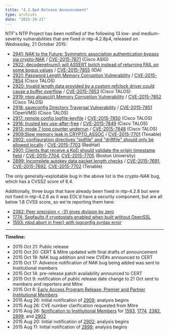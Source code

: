 ```yaml
---
title: "4.2.8p4 Release Announcement"
type: archives
date: "2015-10-21"
---
```


NTF's NTP Project has been notified of the following 13 low- and medium-severity vulnerabilities that are fixed in ntp-4.2.8p4, released on Wednesday, 21 October 2015:

* [2941: NAK to the Future: Symmetric association authentication bypass via crypto-NAK](/support/securitynotice/ntpbug2941) / [CVE-2015-7871](https://nvd.nist.gov/vuln/detail/CVE-2015-) (Cisco ASIG) 
* [2922: decodenetnum() will ASSERT botch instead of returning FAIL on some bogus values](/support/securitynotice/ntpbug2922) / [CVE-2015-7855](https://nvd.nist.gov/vuln/detail/CVE-2015-) (IDA)
* [2921: Password Length Memory Corruption Vulnerability](/support/securitynotice/ntpbug2921) / [CVE-2015-7854](https://nvd.nist.gov/vuln/detail/CVE-2015-) (Cisco TALOS)
* [2920: Invalid length data provided by a custom refclock driver could cause a buffer overflow](/support/securitynotice/ntpbug2920) / [CVE-2015-7853](https://nvd.nist.gov/vuln/detail/CVE-2015-) (Cisco TALOS)
* [2919: ntpq atoascii() Memory Corruption Vulnerability](/support/securitynotice/ntpbug) / [CVE-2015-7852](https://nvd.nist.gov/vuln/detail/CVE-2015-) (Cisco TALOS)
* [2918: saveconfig Directory Traversal Vulnerability](/support/securitynotice/ntpbug2918) / [CVE-2015-7851](https://nvd.nist.gov/vuln/detail/CVE-2015-) (OpenVMS) (Cisco TALOS)
* [2917: remote config logfile-keyfile](/support/securitynotice/ntpbug2917) / [CVE-2015-7850](https://nvd.nist.gov/vuln/detail/CVE-2015-) (Cisco TALOS)
* [2916: trusted key use-after-free](/support/securitynotice/ntpbug2916) / [CVE-2015-7849](https://nvd.nist.gov/vuln/detail/CVE-2015-) (Cisco TALOS)
* [2913: mode 7 loop counter underrun](/support/securitynotice/ntpbug2913) / [CVE-2015-7848](https://nvd.nist.gov/vuln/detail/CVE-2015-) (Cisco TALOS)
* [2909:Slow memory leak in CRYPTO_ASSOC](/support/securitynotice/ntpbug2909) / [CVE-2015-7701](https://nvd.nist.gov/vuln/detail/CVE-2015-) (Tenable)
* [2902: configuration directives "pidfile" and "driftfile" should only be allowed locally](/support/securitynotice/ntpbug2902) / [CVE-2015-7703](https://nvd.nist.gov/vuln/detail/CVE-2015-) (RedHat)
* [2901: Clients that receive a KoD should validate the origin timestamp field](/support/securitynotice/ntpbug2901) / [CVE-2015-7704](https://nvd.nist.gov/vuln/detail/CVE-2015-), [CVE-2015-7705](https://nvd.nist.gov/vuln/detail/CVE-2015-) (Boston University)
* [2899: Incomplete autokey data packet length checks](/support/securitynotice/ntpbug2899) / [CVE-2015-7691](https://nvd.nist.gov/vuln/detail/CVE-2015-), [CVE-2015-7692](https://nvd.nist.gov/vuln/detail/CVE-2015-), [CVE-2015-7702](https://nvd.nist.gov/vuln/detail/CVE-2015-) (Tenable) 

The only generally-exploitable bug in the above list is the crypto-NAK bug, which has a CVSS2 score of 6.4.

Additionally, three bugs that have already been fixed in ntp-4.2.8 but were not fixed in ntp-4.2.6 as it was EOL'd have a security component, but are all below 1.8 CVSS score, so we're reporting them here:

* [2382: Peer precision < -31 gives division by zero](/support/securitynotice/ntpbug2382) 
* [1774: Segfaults if cryptostats enabled when built without OpenSSL](/support/securitynotice/ntpbug1774) 
* [1593: ntpd abort in free() with logconfig syntax error](/support/securitynotice/ntpbug1593)  

* * *

**Timeline:**

* 2015 Oct 21: Public release
* 2015 Oct 20: CERT & Mitre updated with final drafts of announcement
* 2015 Oct 19: NAK bug addition and new CVE#s announced to CERT
* 2015 Oct 17: Advance notification of NAK bug being added was sent to Institutional members
* 2015 Oct 14: pre-release patch availability announced to CERT
* 2015 Oct 9: notification of public release date change to 21 Oct sent to members and reporters and Mitre
* 2015 Oct 6: [Early Access Program Release: Premier and Partner Institutional Members](https://www.nwtime.org/membership/benefits)
* 2015 Aug 26: Initial notification of [2909](/support/securitynotice/ntpbug2909); analysis begins
* 2015 Aug 26: CVE number clarification requested from Mitre
* 2015 Aug 26: [Notification to Institutional Members](https://www.nwtime.org/membership/benefits) for [1593](/support/securitynotice/ntpbug1593), [1774](/support/securitynotice/ntpbug1774), [2382](/support/securitynotice/ntpbug2382), [2899](/support/securitynotice/ntpbug2899), and [2902](/support/securitynotice/ntpbug2902)
* 2015 Aug 20: Initial notification of [2902](/support/securitynotice/ntpbug2902); analysis begins
* 2015 Aug 11: Initial notification of [2899](/support/securitynotice/ntpbug2899); analysis begins